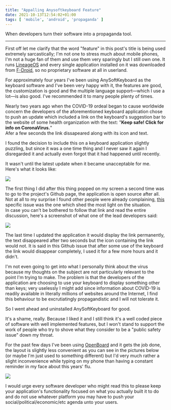 ```yaml
---
title: "Appalling Anysoftkeyboard Feature"
date: 2021-10-13T12:54:02+01:00
tags: [ 'mobile', 'android', 'propaganda' ]
---
```

When developers turn their software into a propaganda tool.

* * *

First off let me clarify that the word "feature" in this post's title is being used extremely sarcastically; I'm not one to stress much about mobile phones, I'm not a huge fan of them and use them very sparingly but I still own one. It runs [LineageOS](https://lineageos.org) and every single application installed on it was downloaded from [F-Droid](https://f-droid.org), so no proprietary software at all in userland.

For approximately four years I've been using AnySoftKeyboard as the keyboard software and I've been very happy with it, the features are good, the customization is good and the multiple language support—which I use a lot—is also good. I've recommended it to many people plenty of times.

Nearly two years ago when the COVID-19 ordeal began to cause worldwide concern the developers of the aforementioned keyboard application chose to push an update which included a link on the keyboard's suggestion bar to the website of some health organization with the text: "**Keep safe! Click for info on CoronaVirus.**"  
Afer a few seconds the link dissapeared along with its icon and text.  

I found the decision to include this on a keyboard application slightly puzzling, but since it was a one time thing and I never saw it again I disregarded it and actually even forgot that it had happened until recently.

It wasn't until the latest update when it became unacceptable for me.  
Here's what it looks like:

![](/blog/appalling-anysoftkeyboard-feature/1.png)

The first thing I did after this thing popped on my screen a second time was to go to the project's Github page, the application is open source after all. Not at all to my surprise I found other people were already complaining, [this](https://github.com/AnySoftKeyboard/AnySoftKeyboard/issues/2914) specific issue was the one which shed the most light on the situation.  
In case you can't be bothered to follow that link and read the entire discussion, here's a screenshot of what one of the lead developers said:

![](/blog/appalling-anysoftkeyboard-feature/2.png)

The last time I updated the application it would display the link permanently, the text disappeared after two seconds but the icon containing the link would not. It is said in this Github issue that after some use of the keyboard the link would disappear completely, I used it for a few more hours and it didn't.

I'm not even going to get into what I personally think about the virus because my thoughts on the subject are not particularly relevant to the point I'm trying to make. The problem is that the developers of the application are choosing to use your keyboard to display something other than keys; very uselessly I might add since information about COVID-19 is readily available in literally millions of websites around the Internet, I find this behaviour to be excrutiatingly propagandistic and I will not tolerate it.

So I went ahead and uninstalled AnySoftKeyboard for good.

It's a shame, really. Because I liked it and I still think it's a well coded piece of software with well implemented features, but I won't stand to support the work of people who try to shove what they consider to be a "public safety issue" down my throat.

For the past few days I've been using [OpenBoard](https://f-droid.org/en/packages/org.dslul.openboard.inputmethod.latin) and it gets the job done, the layout is slightly less convenient as you can see in the pictures below (or maybe I'm just used to something different) but I'd very much rather a slight inconvenience while typing on my phone than having a constant reminder in my face about this years' flu.

![](/blog/appalling-anysoftkeyboard-feature/3.png)

I would urge every software developer who might read this to please keep your application's functionality focused on what you actually built it to do and do not use whatever platform you may have to push your social/political/economic/etc agenda unto your users.

